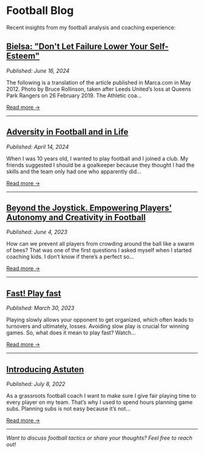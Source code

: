 # Football Blog

Recent insights from my football analysis and coaching experience:

## [Bielsa: "Don't Let Failure Lower Your Self-Esteem"](https://en.allende.nz/football/bielsa-dont-let-failure-lower-your-self-esteem/)
*Published: June 16, 2024*

The following is a translation of the article published in Marca.com in May 2012. Photo by Bruce Rollinson, taken after Leeds United’s loss at Queens Park Rangers on 26 February 2019. The Athletic coa...

[Read more →](https://en.allende.nz/football/bielsa-dont-let-failure-lower-your-self-esteem/)

---

## [Adversity in Football and in Life](https://en.allende.nz/football/overcoming-adversity-in-football/)
*Published: April 14, 2024*

When I was 10 years old, I wanted to play football and I joined a club. My friends suggested I should be a goalkeeper because they thought I had the skills and the team only had one who apparently did...

[Read more →](https://en.allende.nz/football/overcoming-adversity-in-football/)

---

## [Beyond the Joystick. Empowering Players' Autonomy and Creativity in Football](https://en.allende.nz/football/beyond-the-joystick-empowering-players-autonomy-and-creativity-in-football/)
*Published: June 4, 2023*

How can we prevent all players from crowding around the ball like a swarm of bees? That was one of the first questions I asked myself when I started coaching kids. I don’t know if there’s a perfect so...

[Read more →](https://en.allende.nz/football/beyond-the-joystick-empowering-players-autonomy-and-creativity-in-football/)

---

## [Fast! Play fast](https://en.allende.nz/football/fast-play-fast/)
*Published: March 30, 2023*

Playing slowly allows your opponent to get organized, which often leads to turnovers and ultimately, losses. Avoiding slow play is crucial for winning games. So, what does it mean to play fast? Watch...

[Read more →](https://en.allende.nz/football/fast-play-fast/)

---

## [Introducing Astuten](https://en.allende.nz/football/introducing-astuten/)
*Published: July 8, 2022*

As a grassroots football coach I want to make sure I give fair playing time to every player on my team. That’s why I used to spend hours planning game subs. Planning subs is not easy because it’s not...

[Read more →](https://en.allende.nz/football/introducing-astuten/)

---

*Want to discuss football tactics or share your thoughts? Feel free to reach out!*